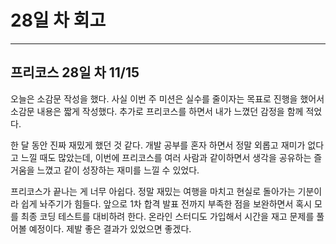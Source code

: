# 28일 차 회고

---

## 프리코스 28일 차 11/15

오늘은 소감문 작성을 했다. 사실 이번 주 미션은 실수를 줄이자는 목표로 진행을 했어서 소감문 내용은 짧게 작성했다. 추가로 프리코스를 하면서 내가 느꼈던 감정을 함께 적었다.

한 달 동안 진짜 재밌게 했던 것 같다. 개발 공부를 혼자 하면서 정말 외롭고 재미가 없다고 느낄 때도 많았는데, 이번에 프리코스를 여러 사람과 같이하면서 생각을 공유하는 즐거움을 느꼈고 같이 성장하는 재미를 느낄
수 있었다.

프리코스가 끝나는 게 너무 아쉽다. 정말 재밌는 여행을 마치고 현실로 돌아가는 기분이라 쉽게 놔주기가 힘들다. 앞으로 1차 합격 발표 전까지 부족한 점을 보완하면서 혹시 모를 최종 코딩 테스트를 대비하려 한다. 온라인
스터디도 가입해서 시간을 재고 문제를 풀어볼 예정이다. 제발 좋은 결과가 있었으면 좋겠다.